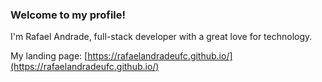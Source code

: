 ### Welcome to my profile!

I'm Rafael Andrade, full-stack developer with a great love for technology.

My landing page: [https://rafaelandradeufc.github.io/](https://rafaelandradeufc.github.io/)

<!--
**rafaelandradeufc/rafaelandradeufc** is a ✨ _special_ ✨ repository because its `README.md` (this file) appears on your GitHub profile.

Here are some ideas to get you started:

- 🔭 I’m currently working on ...
- 🌱 I’m currently learning ...
- 👯 I’m looking to collaborate on ...
- 🤔 I’m looking for help with ...
- 💬 Ask me about ...
- 📫 How to reach me: ...
- 😄 Pronouns: ...
- ⚡ Fun fact: ...
-->
